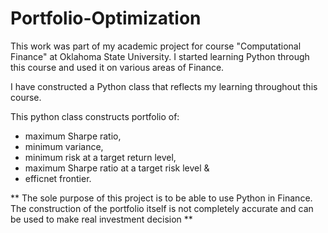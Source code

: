 # Portfolio-Optimization
This work was part of my academic project for course "Computational Finance" at Oklahoma State University. I started learning Python through this course and used it on various areas of Finance. 

I have constructed a Python class that reflects my learning throughout this course. 

This python class constructs portfolio of:
- maximum Sharpe ratio,
- minimum variance,
- minimum risk at a target return level,
- maximum Sharpe ratio at a target risk level &
- efficnet frontier.


** The sole purpose of this project is to be able to use Python in Finance. The construction of the portfolio itself is not completely accurate and can be used to make real investment decision **
